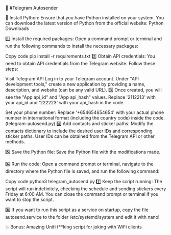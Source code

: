 📢 #Telegram Autosender

🔧 Install Python: Ensure that you have Python installed on your system. You can download the latest version of Python from the official website: Python Downloads

1️⃣ Install the required packages: Open a command prompt or terminal and run the following commands to install the necessary packages:

Copy code
pip install -r requirements.txt
2️⃣ Obtain API credentials: You need to obtain API credentials from the Telegram website. Follow these steps:

Visit Telegram API
Log in to your Telegram account.
Under "API development tools," create a new application by providing a name, description, and website (can be any valid URL).
3️⃣ Once created, you will see the "App api_id" and "App api_hash" values. Replace '2112213' with your api_id and '222223' with your api_hash in the code.

Set your phone number: Replace '+654654654654' with your actual phone number in international format (including the country code) inside the code. (telegram-autosend.py)
4️⃣ Add contacts and sticker paths: Modify the contacts dictionary to include the desired user IDs and corresponding sticker paths. User IDs can be obtained from the Telegram API or other methods.

5️⃣ Save the Python file: Save the Python file with the modifications made.

6️⃣ Run the code: Open a command prompt or terminal, navigate to the directory where the Python file is saved, and run the following command:

Copy code
python3 telegram_autosend.py
7️⃣ Keep the script running: The script will run indefinitely, checking the schedule and sending stickers every Friday at 6:00 AM. You can close the command prompt or terminal if you want to stop the script.

8️⃣ If you want to run this script as a service on startup, copy the file autosend.service to the folder /etc/systemd/system and edit it with nano!

💥 Bonus: Amazing Unifi f**king script for joking with WiFi clients

